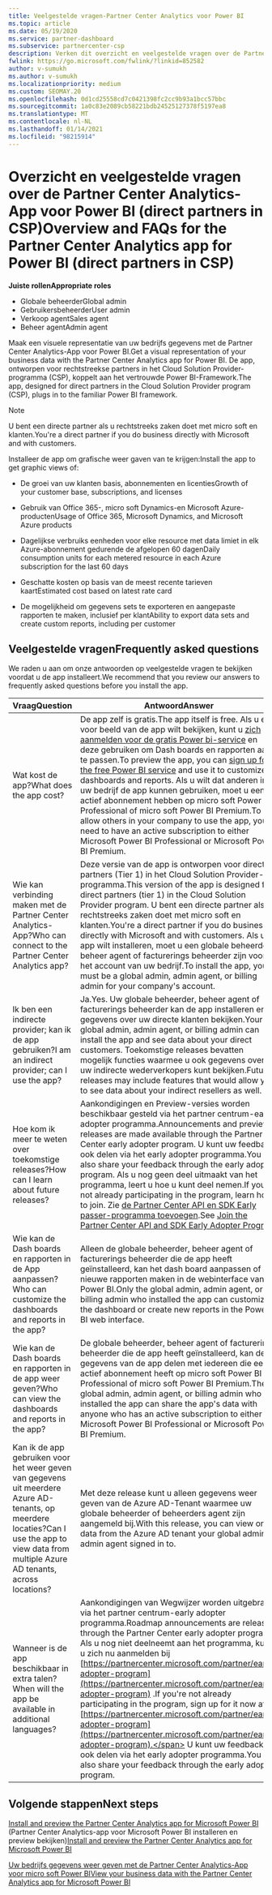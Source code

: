 ```yaml
---
title: Veelgestelde vragen-Partner Center Analytics voor Power BI
ms.topic: article
ms.date: 05/19/2020
ms.service: partner-dashboard
ms.subservice: partnercenter-csp
description: Verken dit overzicht en veelgestelde vragen over de Partner Center Analytics-App voor Power BI.
fwlink: https://go.microsoft.com/fwlink/?linkid=852582
author: v-sumukh
ms.author: v-sumukh
ms.localizationpriority: medium
ms.custom: SEOMAY.20
ms.openlocfilehash: 0d1cd25558cd7c0421398fc2cc9b93a1bcc57bbc
ms.sourcegitcommit: 1a0c83e2089cb58221bdb24525127378f5197ea8
ms.translationtype: MT
ms.contentlocale: nl-NL
ms.lasthandoff: 01/14/2021
ms.locfileid: "98215914"
---
```

# <a name="overview-and-faqs-for-the-partner-center-analytics-app-for-power-bi-direct-partners-in-csp"></a><span data-ttu-id="bafbb-103">Overzicht en veelgestelde vragen over de Partner Center Analytics-App voor Power BI (direct partners in CSP)</span><span class="sxs-lookup"><span data-stu-id="bafbb-103">Overview and FAQs for the Partner Center Analytics app for Power BI (direct partners in CSP)</span></span>



<span data-ttu-id="bafbb-104">**Juiste rollen**</span><span class="sxs-lookup"><span data-stu-id="bafbb-104">**Appropriate roles**</span></span>

- <span data-ttu-id="bafbb-105">Globale beheerder</span><span class="sxs-lookup"><span data-stu-id="bafbb-105">Global admin</span></span>
- <span data-ttu-id="bafbb-106">Gebruikersbeheerder</span><span class="sxs-lookup"><span data-stu-id="bafbb-106">User admin</span></span>
- <span data-ttu-id="bafbb-107">Verkoop agent</span><span class="sxs-lookup"><span data-stu-id="bafbb-107">Sales agent</span></span>
- <span data-ttu-id="bafbb-108">Beheer agent</span><span class="sxs-lookup"><span data-stu-id="bafbb-108">Admin agent</span></span>

<span data-ttu-id="bafbb-109">Maak een visuele representatie van uw bedrijfs gegevens met de Partner Center Analytics-App voor Power BI.</span><span class="sxs-lookup"><span data-stu-id="bafbb-109">Get a visual representation of your business data with the Partner Center Analytics app for Power BI.</span></span> <span data-ttu-id="bafbb-110">De app, ontworpen voor rechtstreekse partners in het Cloud Solution Provider-programma (CSP), koppelt aan het vertrouwde Power BI-Framework.</span><span class="sxs-lookup"><span data-stu-id="bafbb-110">The app, designed for direct partners in the Cloud Solution Provider program (CSP), plugs in to the familiar Power BI framework.</span></span>

> [!NOTE]  
> <span data-ttu-id="bafbb-111">U bent een directe partner als u rechtstreeks zaken doet met micro soft en klanten.</span><span class="sxs-lookup"><span data-stu-id="bafbb-111">You're a direct partner if you do business directly with Microsoft and with customers.</span></span>

<span data-ttu-id="bafbb-112">Installeer de app om grafische weer gaven van te krijgen:</span><span class="sxs-lookup"><span data-stu-id="bafbb-112">Install the app to get graphic views of:</span></span>

- <span data-ttu-id="bafbb-113">De groei van uw klanten basis, abonnementen en licenties</span><span class="sxs-lookup"><span data-stu-id="bafbb-113">Growth of your customer base, subscriptions, and licenses</span></span>

- <span data-ttu-id="bafbb-114">Gebruik van Office 365-, micro soft Dynamics-en Microsoft Azure-producten</span><span class="sxs-lookup"><span data-stu-id="bafbb-114">Usage of Office 365, Microsoft Dynamics, and Microsoft Azure products</span></span>

- <span data-ttu-id="bafbb-115">Dagelijkse verbruiks eenheden voor elke resource met data limiet in elk Azure-abonnement gedurende de afgelopen 60 dagen</span><span class="sxs-lookup"><span data-stu-id="bafbb-115">Daily consumption units for each metered resource in each Azure subscription for the last 60 days</span></span>

- <span data-ttu-id="bafbb-116">Geschatte kosten op basis van de meest recente tarieven kaart</span><span class="sxs-lookup"><span data-stu-id="bafbb-116">Estimated cost based on latest rate card</span></span>

- <span data-ttu-id="bafbb-117">De mogelijkheid om gegevens sets te exporteren en aangepaste rapporten te maken, inclusief per klant</span><span class="sxs-lookup"><span data-stu-id="bafbb-117">Ability to export data sets and create custom reports, including per customer</span></span>

## <a name="frequently-asked-questions"></a><span data-ttu-id="bafbb-118">Veelgestelde vragen</span><span class="sxs-lookup"><span data-stu-id="bafbb-118">Frequently asked questions</span></span>

<span data-ttu-id="bafbb-119">We raden u aan om onze antwoorden op veelgestelde vragen te bekijken voordat u de app installeert.</span><span class="sxs-lookup"><span data-stu-id="bafbb-119">We recommend that you review our answers to frequently asked questions before you install the app.</span></span>

| <span data-ttu-id="bafbb-120">**Vraag**</span><span class="sxs-lookup"><span data-stu-id="bafbb-120">**Question**</span></span> | <span data-ttu-id="bafbb-121">**Antwoord**</span><span class="sxs-lookup"><span data-stu-id="bafbb-121">**Answer**</span></span> |
| --- | ---------- |
| <span data-ttu-id="bafbb-122">Wat kost de app?</span><span class="sxs-lookup"><span data-stu-id="bafbb-122">What does the app cost?</span></span> | <span data-ttu-id="bafbb-123">De app zelf is gratis.</span><span class="sxs-lookup"><span data-stu-id="bafbb-123">The app itself is free.</span></span> <span data-ttu-id="bafbb-124">Als u een voor beeld van de app wilt bekijken, kunt u [zich aanmelden voor de gratis Power bi-service](https://go.microsoft.com/fwlink/p/?linkid=845347) en deze gebruiken om Dash boards en rapporten aan te passen.</span><span class="sxs-lookup"><span data-stu-id="bafbb-124">To preview the app, you can [sign up for the free Power BI service](https://go.microsoft.com/fwlink/p/?linkid=845347) and use it to customize dashboards and reports.</span></span> <span data-ttu-id="bafbb-125">Als u wilt dat anderen in uw bedrijf de app kunnen gebruiken, moet u een actief abonnement hebben op micro soft Power BI Professional of micro soft Power BI Premium.</span><span class="sxs-lookup"><span data-stu-id="bafbb-125">To allow others in your company to use the app, you need to have an active subscription to either Microsoft Power BI Professional or Microsoft Power BI Premium.</span></span> |
| <span data-ttu-id="bafbb-126">Wie kan verbinding maken met de Partner Center Analytics-App?</span><span class="sxs-lookup"><span data-stu-id="bafbb-126">Who can connect to the Partner Center Analytics app?</span></span> | <span data-ttu-id="bafbb-127">Deze versie van de app is ontworpen voor directe partners (Tier 1) in het Cloud Solution Provider-programma.</span><span class="sxs-lookup"><span data-stu-id="bafbb-127">This version of the app is designed for direct partners (tier 1) in the Cloud Solution Provider program.</span></span> <span data-ttu-id="bafbb-128">U bent een directe partner als u rechtstreeks zaken doet met micro soft en klanten.</span><span class="sxs-lookup"><span data-stu-id="bafbb-128">You're a direct partner if you do business directly with Microsoft and with customers.</span></span> <span data-ttu-id="bafbb-129">Als u de app wilt installeren, moet u een globale beheerder, beheer agent of facturerings beheerder zijn voor het account van uw bedrijf.</span><span class="sxs-lookup"><span data-stu-id="bafbb-129">To install the app, you must be a global admin, admin agent, or billing admin for your company's account.</span></span> |
| <span data-ttu-id="bafbb-130">Ik ben een indirecte provider; kan ik de app gebruiken?</span><span class="sxs-lookup"><span data-stu-id="bafbb-130">I am an indirect provider; can I use the app?</span></span> | <span data-ttu-id="bafbb-131">Ja.</span><span class="sxs-lookup"><span data-stu-id="bafbb-131">Yes.</span></span> <span data-ttu-id="bafbb-132">Uw globale beheerder, beheer agent of facturerings beheerder kan de app installeren en gegevens over uw directe klanten bekijken.</span><span class="sxs-lookup"><span data-stu-id="bafbb-132">Your global admin, admin agent, or billing admin can install the app and see data about your direct customers.</span></span> <span data-ttu-id="bafbb-133">Toekomstige releases bevatten mogelijk functies waarmee u ook gegevens over uw indirecte wederverkopers kunt bekijken.</span><span class="sxs-lookup"><span data-stu-id="bafbb-133">Future releases may include features that would allow you to see data about your indirect resellers as well.</span></span> |
| <span data-ttu-id="bafbb-134">Hoe kom ik meer te weten over toekomstige releases?</span><span class="sxs-lookup"><span data-stu-id="bafbb-134">How can I learn about future releases?</span></span> | <span data-ttu-id="bafbb-135">Aankondigingen en Preview-versies worden beschikbaar gesteld via het partner centrum-early adopter programma.</span><span class="sxs-lookup"><span data-stu-id="bafbb-135">Announcements and preview releases are made available through the Partner Center early adopter program.</span></span> <span data-ttu-id="bafbb-136">U kunt uw feedback ook delen via het early adopter programma.</span><span class="sxs-lookup"><span data-stu-id="bafbb-136">You can also share your feedback through the early adopter program.</span></span> <span data-ttu-id="bafbb-137">Als u nog geen deel uitmaakt van het programma, leert u hoe u kunt deel nemen.</span><span class="sxs-lookup"><span data-stu-id="bafbb-137">If you're not already participating in the program, learn how to join.</span></span> <span data-ttu-id="bafbb-138">Zie [de Partner Center API en SDK Early passer-programma toevoegen](/partner-center/develop/early-adopter-program).</span><span class="sxs-lookup"><span data-stu-id="bafbb-138">See [Join the Partner Center API and SDK Early Adopter Program](/partner-center/develop/early-adopter-program).</span></span>  |
| <span data-ttu-id="bafbb-139">Wie kan de Dash boards en rapporten in de App aanpassen?</span><span class="sxs-lookup"><span data-stu-id="bafbb-139">Who can customize the dashboards and reports in the app?</span></span> | <span data-ttu-id="bafbb-140">Alleen de globale beheerder, beheer agent of facturerings beheerder die de app heeft geïnstalleerd, kan het dash board aanpassen of nieuwe rapporten maken in de webinterface van Power BI.</span><span class="sxs-lookup"><span data-stu-id="bafbb-140">Only the global admin, admin agent, or billing admin who installed the app can customize the dashboard or create new reports in the Power BI web interface.</span></span> |
| <span data-ttu-id="bafbb-141">Wie kan de Dash boards en rapporten in de app weer geven?</span><span class="sxs-lookup"><span data-stu-id="bafbb-141">Who can view the dashboards and reports in the app?</span></span> | <span data-ttu-id="bafbb-142">De globale beheerder, beheer agent of facturerings beheerder die de app heeft geïnstalleerd, kan de gegevens van de app delen met iedereen die een actief abonnement heeft op micro soft Power BI Professional of micro soft Power BI Premium.</span><span class="sxs-lookup"><span data-stu-id="bafbb-142">The global admin, admin agent, or billing admin who installed the app can share the app's data with anyone who has an active subscription to either Microsoft Power BI Professional or Microsoft Power BI Premium.</span></span> |
| <span data-ttu-id="bafbb-143">Kan ik de app gebruiken voor het weer geven van gegevens uit meerdere Azure AD-tenants, op meerdere locaties?</span><span class="sxs-lookup"><span data-stu-id="bafbb-143">Can I use the app to view data from multiple Azure AD tenants, across locations?</span></span> | <span data-ttu-id="bafbb-144">Met deze release kunt u alleen gegevens weer geven van de Azure AD-Tenant waarmee uw globale beheerder of beheerders agent zijn aangemeld bij.</span><span class="sxs-lookup"><span data-stu-id="bafbb-144">With this release, you can view only data from the Azure AD tenant your global admin or admin agent signed in to.</span></span> | 
| <span data-ttu-id="bafbb-145">Wanneer is de app beschikbaar in extra talen?</span><span class="sxs-lookup"><span data-stu-id="bafbb-145">When will the app be available in additional languages?</span></span> | <span data-ttu-id="bafbb-146">Aankondigingen van Wegwijzer worden uitgebracht via het partner centrum-early adopter programma.</span><span class="sxs-lookup"><span data-stu-id="bafbb-146">Roadmap announcements are released through the Partner Center early adopter program.</span></span> <span data-ttu-id="bafbb-147">Als u nog niet deelneemt aan het programma, kunt u zich nu aanmelden bij [https://partnercenter.microsoft.com/partner/early-adopter-program](https://partnercenter.microsoft.com/partner/early-adopter-program) .</span><span class="sxs-lookup"><span data-stu-id="bafbb-147">If you're not already participating in the program, sign up for it now at [https://partnercenter.microsoft.com/partner/early-adopter-program](https://partnercenter.microsoft.com/partner/early-adopter-program).</span></span> <span data-ttu-id="bafbb-148">U kunt uw feedback ook delen via het early adopter programma.</span><span class="sxs-lookup"><span data-stu-id="bafbb-148">You can also share your feedback through the early adopter program.</span></span> | 



## <a name="next-steps"></a><span data-ttu-id="bafbb-149">Volgende stappen</span><span class="sxs-lookup"><span data-stu-id="bafbb-149">Next steps</span></span>

<span data-ttu-id="bafbb-150">[Install and preview the Partner Center Analytics app for Microsoft Power BI](power-bi-app-for-direct-partners-install.md) (Partner Center Analytics-app voor Microsoft Power BI installeren en preview bekijken)</span><span class="sxs-lookup"><span data-stu-id="bafbb-150">[Install and preview the Partner Center Analytics app for Microsoft Power BI](power-bi-app-for-direct-partners-install.md)</span></span>

[<span data-ttu-id="bafbb-151">Uw bedrijfs gegevens weer geven met de Partner Center Analytics-App voor micro soft Power BI</span><span class="sxs-lookup"><span data-stu-id="bafbb-151">View your business data with the Partner Center Analytics app for Microsoft Power BI</span></span>](power-bi-app-for-direct-partners-use.md)